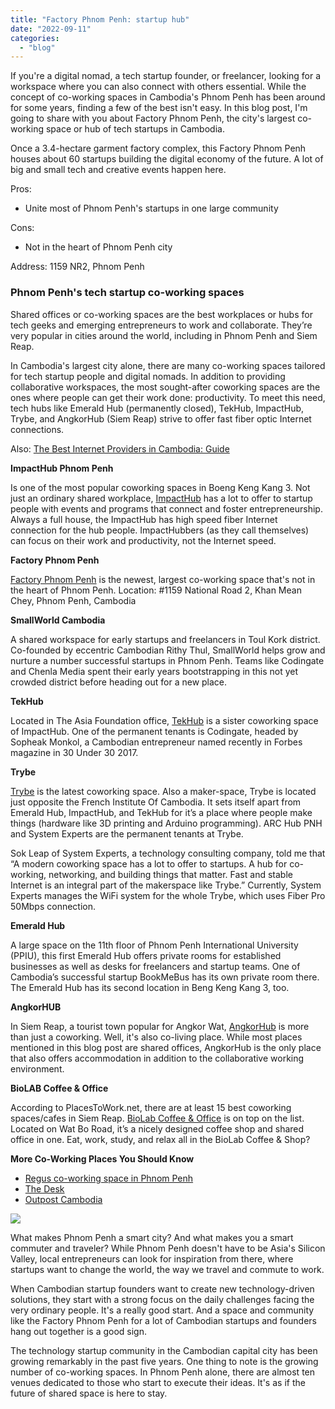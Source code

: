 ```yaml
---
title: "Factory Phnom Penh: startup hub"
date: "2022-09-11"
categories: 
  - "blog"
---
```


If you're a digital nomad, a tech startup founder, or freelancer, looking for a workspace where you can also connect with others essential. While the concept of co-working spaces in Cambodia's Phnom Penh has been around for some years, finding a few of the best isn't easy. In this blog post, I'm going to share with you about Factory Phnom Penh, the city's largest co-working space or hub of tech startups in Cambodia.

Once a 3.4-hectare garment factory complex, this Factory Phnom Penh houses about 60 startups building the digital economy of the future. A lot of big and small tech and creative events happen here.

Pros:

- Unite most of Phnom Penh's startups in one large community

Cons:

- Not in the heart of Phnom Penh city

Address: 1159 NR2, Phnom Penh

### Phnom Penh's tech startup co-working spaces

Shared offices or co-working spaces are the best workplaces or hubs for tech geeks and emerging entrepreneurs to work and collaborate. They’re very popular in cities around the world, including in Phnom Penh and Siem Reap.

In Cambodia's largest city alone, there are many co-working spaces tailored for tech startup people and digital nomads. In addition to providing collaborative workspaces, the most sought-after coworking spaces are the ones where people can get their work done: productivity. To meet this need, tech hubs like Emerald Hub (permanently closed), TekHub, ImpactHub, Trybe, and AngkorHub (Siem Reap) strive to offer fast fiber optic Internet connections.

Also: [The Best Internet Providers in Cambodia: Guide](https://cambopedia.com/internet-providers-cambodia/)

**ImpactHub Phnom Penh**

Is one of the most popular coworking spaces in Boeng Keng Kang 3. Not just an ordinary shared workplace, [ImpactHub](https://phnompenh.impacthub.net) has a lot to offer to startup people with events and programs that connect and foster entrepreneurship. Always a full house, the ImpactHub has high speed fiber Internet connection for the hub people. ImpactHubbers (as they call themselves) can focus on their work and productivity, not the Internet speed.

**Factory Phnom Penh**

[Factory Phnom Penh](http://www.factoryphnompenh.com/) is the newest, largest co-working space that's not in the heart of Phnom Penh. Location: #1159 National Road 2, Khan Mean Chey, Phnom Penh, Cambodia

**SmallWorld Cambodia**

A shared workspace for early startups and freelancers in Toul Kork district. Co-founded by eccentric Cambodian Rithy Thul, SmallWorld helps grow and nurture a number successful startups in Phnom Penh. Teams like Codingate and Chenla Media spent their early years bootstrapping in this not yet crowded district before heading out for a new place.

**TekHub**

Located in The Asia Foundation office, [TekHub](http://tekhub.co/) is a sister coworking space of ImpactHub. One of the permanent tenants is Codingate, headed by Sopheak Monkol, a Cambodian entrepreneur named recently in Forbes magazine in 30 Under 30 2017.

**Trybe**

[Trybe](http://www.trybe.com/) is the latest coworking space. Also a maker-space, Trybe is located just opposite the French Institute Of Cambodia. It sets itself apart from Emerald Hub, ImpactHub, and TekHub for it’s a place where people make things (hardware like 3D printing and Arduino programming). ARC Hub PNH and System Experts are the permanent tenants at Trybe.

Sok Leap of System Experts, a technology consulting company, told me that “A modern coworking space has a lot to offer to startups. A hub for co-working, networking, and building things that matter. Fast and stable Internet is an integral part of the makerspace like Trybe.” Currently, System Experts manages the WiFi system for the whole Trybe, which uses Fiber Pro 50Mbps connection.

**Emerald Hub**

A large space on the 11th floor of Phnom Penh International University (PPIU), this first Emerald Hub offers private rooms for established businesses as well as desks for freelancers and startup teams. One of Cambodia’s successful startup BookMeBus has its own private room there. The Emerald Hub has its second location in Beng Keng Kang 3, too.

**AngkorHUB**

In Siem Reap, a tourist town popular for Angkor Wat, [AngkorHub](https://angkorhub.com/) is more than just a coworking. Well, it's also co-living place. While most places mentioned in this blog post are shared offices, AngkorHub is the only place that also offers accommodation in addition to the collaborative working environment.

**BioLAB Coffee & Office**

According to PlacesToWork.net, there are at least 15 best coworking spaces/cafes in Siem Reap. [BioLab Coffee & Office](https://www.biolabcafe.com/) is on top on the list. Located on Wat Bo Road, it’s a nicely designed coffee shop and shared office in one. Eat, work, study, and relax all in the BioLab Coffee & Shop?

**More Co-Working Places You Should Know**

- [Regus co-working space in Phnom Penh](https://www.regus.com.kh/)
- [The Desk](http://thedeskcambodia.com/)
- [Outpost Cambodia](https://www.thegreenpenthouse.com/)

![](https://cambopedia.com/wp-content/uploads/2022/06/remote_jobs-cambodia-768x1024.jpg)

What makes Phnom Penh a smart city? And what makes you a smart commuter and traveler? While Phnom Penh doesn't have to be Asia's Silicon Valley, local entrepreneurs can look for inspiration from there, where startups want to change the world, the way we travel and commute to work.

When Cambodian startup founders want to create new technology-driven solutions, they start with a strong focus on the daily challenges facing the very ordinary people. It's a really good start. And a space and community like the Factory Phnom Penh for a lot of Cambodian startups and founders hang out together is a good sign.

The technology startup community in the Cambodian capital city has been growing remarkably in the past five years. One thing to note is the growing number of co-working spaces. In Phnom Penh alone, there are almost ten venues dedicated to those who start to execute their ideas. It's as if the future of shared space is here to stay.
